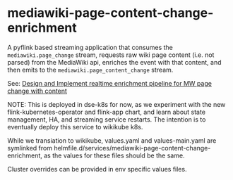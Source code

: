 # mediawiki-page-content-change-enrichment

A pyflink based streaming application that consumes
the `mediawiki.page_change` stream, requests
raw wiki page content (i.e. not parsed) from the
MediaWiki api, enriches the event with that content,
and then emits to the `mediawiki.page_content_change` stream.

See: [Design and Implement realtime enrichment pipeline for MW page change with content
](https://phabricator.wikimedia.org/T307959)


NOTE: This is deployed in dse-k8s for now, as we experiment with
the new flink-kubernetes-operator and flink-app chart, and learn
about state management, HA, and streaming service restarts.
The intention is to eventually deploy this service to wikikube k8s.

While we transiation to wikikube, values.yaml
and values-main.yaml are symlinked from
helmfile.d/services/mediawiki-page-content-change-enrichment, as the
values for these files should be the same.

Cluster overrides can be provided in env specific values files.
